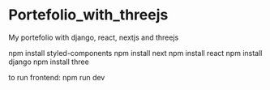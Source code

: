 # Portefolio_with_threejs
My portefolio with django, react, nextjs and threejs

npm install styled-components
npm install next 
npm install react 
npm install django 
npm install three

to run frontend: npm run dev 
